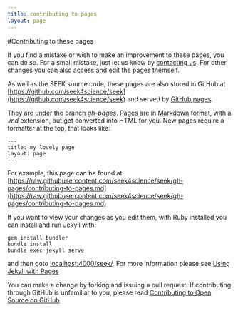 ```yaml
---
title: contributing to pages
layout: page
---
```


#Contributing to these pages

If you find a mistake or wish to make an improvement to these pages, you can do so. For a small mistake, just let us know by [contacting us](contacting-us.html). For other changes you can also access and edit the pages themself.

As well as the SEEK source code, these pages are also stored in GitHub at [https://github.com/seek4science/seek](https://github.com/seek4science/seek)
and served by [GitHub pages](https://pages.github.com/).

They are under the branch [_gh-pages_](https://github.com/seek4science/seek/tree/gh-pages). Pages are in [Markdown](https://help.github.com/articles/markdown-basics/) format, with a _.md_ extension, but get converted into HTML for you.
New pages require a formatter at the top, that looks like:

    ---
    title: my lovely page
    layout: page
    ---

For example, this page can be found at [https://raw.githubusercontent.com/seek4science/seek/gh-pages/contributing-to-pages.md](https://raw.githubusercontent.com/seek4science/seek/gh-pages/contributing-to-pages.md)

If you want to view your changes as you edit them, with Ruby installed you can install and run Jekyll with:

    gem install bundler
    bundle install
    bundle exec jekyll serve

and then goto [localhost:4000/seek/](http://localhost:4000/seek/). For more information please see [Using Jekyll with Pages](https://help.github.com/articles/using-jekyll-with-pages/)

You can make a change by forking and issuing a pull request. If contributing through GitHub is unfamiliar to you, please read [Contributing to Open Source on GitHub](https://guides.github.com/activities/contributing-to-open-source/)
